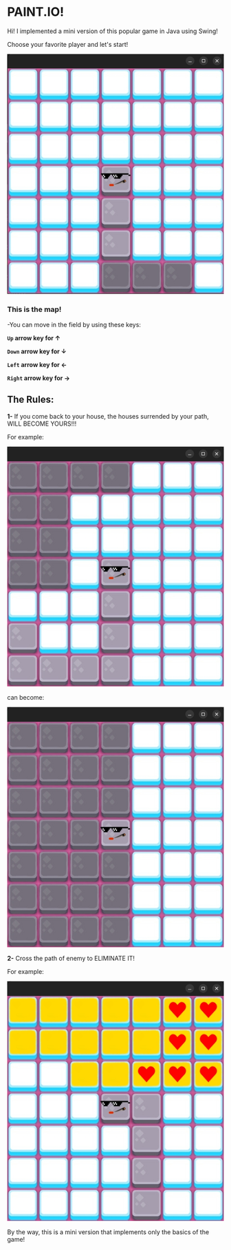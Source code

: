 # **PAINT.IO**!

Hi! I implemented a mini version of this popular game in Java using Swing!

Choose your favorite player and let's start!

![start](Screenshot-start.png)

### This is the map!

-You can move in the field by using these keys:

  **```Up``` arrow key for ↑**
  
  **```Down``` arrow key for ↓**
  
  **```Left``` arrow key for ←**
  
  **```Right``` arrow key for →**

## The Rules:

**1-** If you come back to your house,
the houses surrended by your path, WILL BECOME YOURS!!!

For example:

![path](Screenshot-movement.png)

can become:

![own](screenshot-own-house.png)

**2-** Cross the path of enemy to ELIMINATE IT!

For example:

![kill](Screenshot-enemy.png)

By the way, this is a mini version that implements only the basics of the game!
